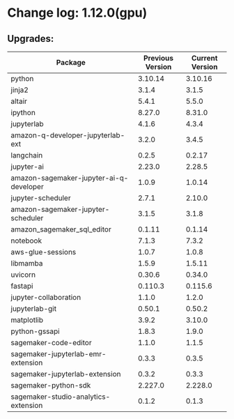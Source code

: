 # Change log: 1.12.0(gpu)

## Upgrades: 

Package | Previous Version | Current Version
---|---|---
python|3.10.14|3.10.16
jinja2|3.1.4|3.1.5
altair|5.4.1|5.5.0
ipython|8.27.0|8.31.0
jupyterlab|4.1.6|4.3.4
amazon-q-developer-jupyterlab-ext|3.2.0|3.4.5
langchain|0.2.5|0.2.17
jupyter-ai|2.23.0|2.28.5
amazon-sagemaker-jupyter-ai-q-developer|1.0.9|1.0.14
jupyter-scheduler|2.7.1|2.10.0
amazon-sagemaker-jupyter-scheduler|3.1.5|3.1.8
amazon_sagemaker_sql_editor|0.1.11|0.1.14
notebook|7.1.3|7.3.2
aws-glue-sessions|1.0.7|1.0.8
libmamba|1.5.9|1.5.11
uvicorn|0.30.6|0.34.0
fastapi|0.110.3|0.115.6
jupyter-collaboration|1.1.0|1.2.0
jupyterlab-git|0.50.1|0.50.2
matplotlib|3.9.2|3.10.0
python-gssapi|1.8.3|1.9.0
sagemaker-code-editor|1.1.0|1.1.5
sagemaker-jupyterlab-emr-extension|0.3.3|0.3.5
sagemaker-jupyterlab-extension|0.3.2|0.3.3
sagemaker-python-sdk|2.227.0|2.228.0
sagemaker-studio-analytics-extension|0.1.2|0.1.3
